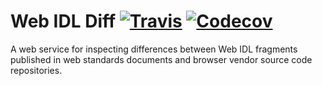 # Web IDL Diff [![Travis](https://travis-ci.org/GoogleChromeLabs/webidl-diff.svg?branch=master)]() [![Codecov](https://img.shields.io/codecov/c/github/GoogleChrome/webidl-diff.svg)]()

A web service for inspecting differences between Web IDL fragments published in
web standards documents and browser vendor source code repositories.
